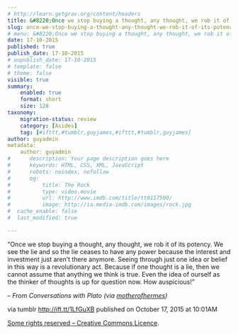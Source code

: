 ```yaml
---
# http://learn.getgrav.org/content/headers
title: &#8220;Once we stop buying a thought, any thought, we rob it of its potency. We see the lie and so the lie&#8230;&#8221;
slug: once-we-stop-buying-a-thought-any-thought-we-rob-it-of-its-potency-we-see-the-lie-and-so-the-lie
# menu: &#8220;Once we stop buying a thought, any thought, we rob it of its potency. We see the lie and so the lie&#8230;&#8221;
date: 17-10-2015
published: true
publish_date: 17-10-2015
# unpublish_date: 17-10-2015
# template: false
# theme: false
visible: true
summary:
    enabled: true
    format: short
    size: 128
taxonomy:
    migration-status: review
    category: [Asides]
    tag: [#ifttt,#tumblr,guyjames,#ifttt,#tumblr,guyjames]
author: guyadmin
metadata:
    author: guyadmin
#      description: Your page description goes here
#      keywords: HTML, CSS, XML, JavaScript
#      robots: noindex, nofollow
#      og:
#          title: The Rock
#          type: video.movie
#          url: http://www.imdb.com/title/tt0117500/
#          image: http://ia.media-imdb.com/images/rock.jpg
#  cache_enable: false
#  last_modified: true

---
```


“Once we stop buying a thought, any thought, we rob it of its potency. We see the lie and so the lie ceases to have any power because the interest and investment just aren’t there anymore. Seeing through just one idea or belief in this way is a revolutionary act. Because if one thought is a lie, then we cannot assume that anything we think is true. Even the idea of ourself as the thinker of thoughts is up for question now. How auspicious!”

 – *From Conversations with Plato (via [motherofhermes](http://ift.tt/1LoTjPy))*

via tumblr http://ift.tt/1LfGuXB published on October 17, 2015 at 10:01AM

[Some rights reserved – Creative Commons Licence](http://ift.tt/1gAEAkt).
